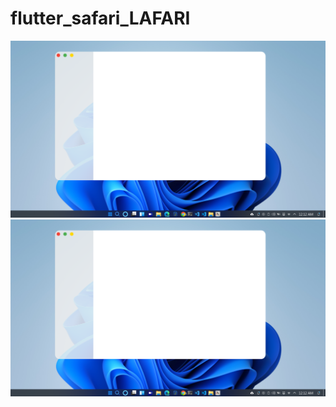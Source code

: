 # flutter_safari_LAFARI
![Test Image 4](https://github.com/MrbeanN513/flutter_safari_LAFARI/blob/main/Screenshot_20210922_001239.png)
![Test Image 4](https://github.com/MrbeanN513/flutter_safari_LAFARI/blob/main/Screenshot_20210922_001239.png)

